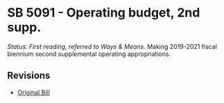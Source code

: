 # SB 5091 - Operating budget, 2nd supp.
*Status: First reading, referred to Ways & Means.*
Making 2019-2021 fiscal biennium second supplemental operating appropriations.

## Revisions
* [Original Bill](1/)